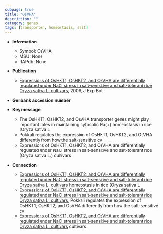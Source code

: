 ```yaml
---
subpage: true
title: "OsVHA"
description: ""
category: genes
tags: [transporter, homeostasis, salt]
---
```


* **Information**  
    + Symbol: OsVHA  
    + MSU: None  
    + RAPdb: None  

* **Publication**  
    + [Expressions of OsHKT1, OsHKT2, and OsVHA are differentially regulated under NaCl stress in salt-sensitive and salt-tolerant rice Oryza sativa L. cultivars](http://www.ncbi.nlm.nih.gov/pubmed?term=Expressions+of+OsHKT1,+OsHKT2,+and+OsVHA+are+differentially+regulated+under+NaCl+stress+in+salt-sensitive+and+salt-tolerant+rice+Oryza+sativa+L.+cultivars%5BTitle%5D), 2006, J Exp Bot.

* **Genbank accession number**  

* **Key message**  
    + The OsHKT1, OsHKT2, and OsVHA transporter genes might play important roles in maintaining cytosolic Na(+) homeostasis in rice (Oryza sativa L
    + Pokkali regulates the expression of OsHKT1, OsHKT2, and OsVHA differently from how the salt-sensitive cv
    + Expressions of OsHKT1, OsHKT2, and OsVHA are differentially regulated under NaCl stress in salt-sensitive and salt-tolerant rice (Oryza sativa L.) cultivars

* **Connection**  
    + [Expressions of OsHKT1, OsHKT2, and OsVHA are differentially regulated under NaCl stress in salt-sensitive and salt-tolerant rice Oryza sativa L. cultivars](Oryza+sativa+L) homeostasis in rice (Oryza sativa L
    + [Expressions of OsHKT1, OsHKT2, and OsVHA are differentially regulated under NaCl stress in salt-sensitive and salt-tolerant rice Oryza sativa L. cultivars](http://www.ncbi.nlm.nih.gov/pubmed?term=Expressions+of+OsHKT1,+OsHKT2,+and+OsVHA+are+differentially+regulated+under+NaCl+stress+in+salt-sensitive+and+salt-tolerant+rice+Oryza+sativa+L.+cultivars%5BTitle%5D), Pokkali regulates the expression of OsHKT1, OsHKT2, and OsVHA differently from how the salt-sensitive cv
    + [Expressions of OsHKT1, OsHKT2, and OsVHA are differentially regulated under NaCl stress in salt-sensitive and salt-tolerant rice Oryza sativa L. cultivars](Oryza+sativa+L.) cultivars



